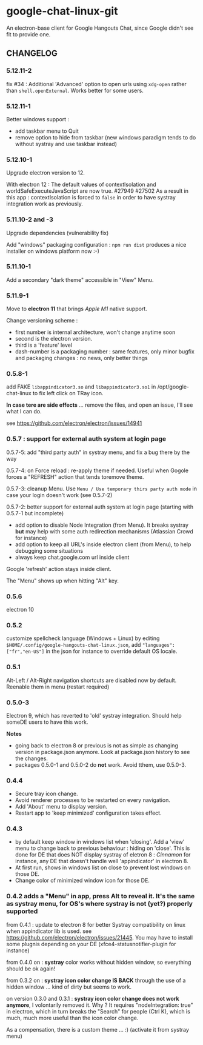 # google-chat-linux-git

An electron-base client for Google Hangouts Chat, since Google didn't see fit to provide one.

## CHANGELOG

### 5.12.11-2

fix #34 : Additional 'Advanced' option to open urls using `xdg-open` rather than `shell.openExternal`. Works better for some users.
### 5.12.11-1

Better windows support :
- add taskbar menu to Quit
- remove option to hide from taskbar (new windows paradigm tends to do without systray and use taskbar instead)

### 5.12.10-1

Upgrade electron version to 12.

With electron 12 : The default values of contextIsolation and worldSafeExecuteJavaScript are now true. #27949 #27502
As a result in this app : contextIsolation is forced to `false` in order to have systray integration work as previously.

### 5.11.10-2 and -3

Upgrade dependencies (vulnerability fix)

Add "windows" packaging configuration : `npm run dist` produces a nice installer on windows platform now :-)

### 5.11.10-1

Add a secondary "dark theme" accessible in "View" Menu.

### 5.11.9-1

Move to **electron 11** that brings *Apple M1* native support.

Change versioning scheme : 
- first number is internal architecture, won't change anytime soon
- second is the electron version.
- third is a 'feature' level
- dash-number is a packaging number : same features, only minor bugfix and packaging changes : no news, only better things


### 0.5.8-1

add FAKE `libappindicator3.so` and `libappindicator3.so1` in /opt/google-chat-linux to fix left click on TRay icon.

**In case tere are side effects** ... remove the files, and open an issue, I'll see what I can do.

see https://github.com/electron/electron/issues/14941

### 0.5.7 : support for external auth system at login page 

0.5.7-5: add "third party auth" in systray menu, and fix a bug there by the way

0.5.7-4: on Force reload : re-apply theme if needed. Useful when Gogole forces a "REFRESH" action that tends toremove theme.

0.5.7-3: cleanup Menu.  Use `Menu / Use temporary thirs party auth mode` in case your login doesn't work (see 0.5.7-2)

0.5.7-2: better support for external auth system at login page (starting with 0.5.7-1 but incomplete)

- add option to disable Node Integration (from Menu). It breaks systray **but** may help with some auth redirection mechanisms (Atlassian Crowd for instance)
- add option to keep  all URL's inside electron client (from Menu), to help debugging some situations
- always keep chat.google.com url inside client

Google 'refresh' action stays inside client.

The "Menu" shows up when hitting "Alt" key.

### 0.5.6

electron 10

### 0.5.2

customize spellcheck language (Windows + Linux) by editing `$HOME/.config/google-hangouts-chat-linux.json`, add `"languages": ["fr","en-US"]` in the json for instance to override default OS locale.

### 0.5.1

Alt-Left / Alt-Right navigation shortcuts are disabled now by default. Reenable them in menu (restart required)

### 0.5.0-3

Electron 9, which has reverted to 'old' systray integration. Should help someDE users to have this work.

**Notes** 

* going back to electron 8 or previous is not as simple as changing version in package.json anymore. Look at package.json history to see the changes.
* packages 0.5.0-1 and 0.5.0-2 do **not** work. Avoid tthem, use 0.5.0-3.


### 0.4.4

- Secure tray icon change.
- Avoid renderer processes to be restarted on every navigation. 
- Add 'About' menu to display version.
- Restart app to 'keep minimized' configuration takes effect.

### 0.4.3

- by default keep window in windows list when 'closing'. Add a 'view' menu to change back to previous behaviour : hiding on 'close'. This is done for DE that does NOT display systray of eletron 8 : *Cinnamon* for instance, any DE that doesn't handle well 'appindicator' in electron 8.
- At first run, shows in windows list on close to prevent lost windows on those DE.
- Change color of minimized window icon for those DE.

### 0.4.2 adds a "Menu" in app, press Alt to reveal it. It's the same as systray menu, for OS's where systray is not (yet?) properly supported

from 0.4.1 : update to electron 8 for better Systray compatibility on linux when appindicator lib is used. see https://github.com/electron/electron/issues/21445. You may have to install some plugnis depending on your DE (xfce4-statusnotifier-plugin for instance)

from 0.4.0 on : **systray** color works without hidden window, so everything should be ok again!

from 0.3.2 on : **systray icon color change IS BACK** through the use of a hidden window ... kind of dirty but seems to work.

on version 0.3.0 and 0.3.1 : **systray icon color change does not work anymore**, I volontarily removed it. Why ? It requires "nodeIntegration: true" in electron, which in turn breaks the "Search" for people (Ctrl K), which is much, much more useful than the icon color change.

As a compensation, there is a custom theme ... :) (activate it from systray menu)

